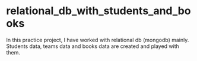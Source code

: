 # relational_db_with_students_and_books

In this practice project, I have worked with relational db (mongodb) mainly.
Students data, teams data and books data are created and played with them.
